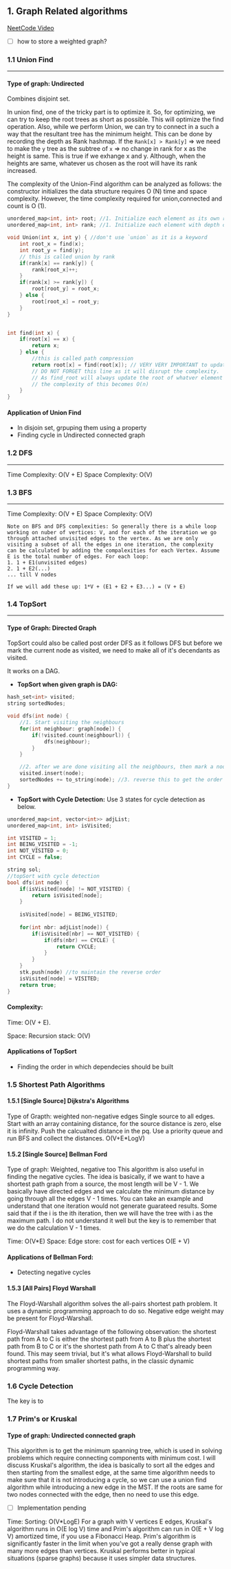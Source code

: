 ## 1. Graph Related algorithms
[NeetCode Video](https://www.youtube.com/watch?v=utDu3Q7Flrw&t=3s)

- [ ] how to store a weighted graph?

### 1.1 Union Find
---

#### Type of graph: Undirected
Combines disjoint set.


In union find, one of the tricky part is to optimize it. So, for optimizing, we can try to keep the root trees as short as possible. This will optimize the find operation. 
Also, while we perform Union, we can try to connect in a such a way that the resultant tree has the minimum height. This can be done by recording the depth as Rank hashmap. If the `Rank[x] > Rank[y]` => we need to make the `y` tree as the subtree of `x` => no change in rank for x as the height is same. This is true if we exhange x and y. Although, when the heights are same, whatever us chosen as the root will have its rank increased.

The complexity of the Union-Find algorithm can be analyzed as follows: the constructor initializes the data structure requires O (N) time and space complexity. However, the time complexity required for union,connected and count is O (1).

```cpp
unordered_map<int, int> root; //1. Initialize each element as its own root
unordered_map<int, int> rank; //1. Initialize each element with depth or rank as 1

void Union(int x, int y) { //don't use `union` as it is a keyword
    int root_x = find(x);
    int root_y = find(y);
    // this is called union by rank
    if(rank[x] == rank[y]) {
        rank[root_x]++;
    }
    if(rank[x] >= rank[y]) {
        root[root_y] = root_x;
    } else {
        root[root_x] = root_y;
    }
}


int find(int x) {
    if(root[x] == x) {
        return x;
    } else {
        //this is called path compression
        return root[x] = find(root[x]); // VERY VERY IMPORTANT to update the root in the call stack,
        // DO NOT FORGET this line as it will disrupt the complexity.
        // As find_root will always update the root of whatver element it traverses during the search, 
        // the complexity of this becomes O(n)
    }
}

```

#### Application of Union Find
- In disjoin set, grpuping them using a property
- Finding cycle in Undirected connected graph


### 1.2 DFS
---
Time Complexity: O(V + E)
Space Complexity: O(V)

### 1.3 BFS
---
Time Complexity: O(V + E)
Space Complexity: O(V)

```
Note on BFS and DFS complexities: So generally there is a while loop working on nuber of vertices: V, and for each of the iteration we go through attached unvisited edges to the vertex. As we are only visiting a subset of all the edges in one iteration, the complexity can be calculated by adding the compalexities for each Vertex. Assume E is the total number of edges. For each loop:
1. 1 + E1(unvisited edges)
2. 1 + E2(...)
... till V nodes

If we will add these up: 1*V + (E1 + E2 + E3...) = (V + E)

```


### 1.4 TopSort
---

#### Type of Graph: Directed Graph

TopSort could also be called post order DFS as it follows DFS but before we mark the current node as visited, we need to make all of it's decendants as visited.

It works on a DAG.

- **TopSort when given graph is DAG:**
```cpp
hash_set<int> visited;
string sortedNodes;

void dfs(int node) {
    //1. Start visiting the neighbours
    for(int neighbour: graph[node]) {
        if(!visited.count(neighbourl)) {
            dfs(neighbour);
        }
    }

    //2. after we are done visiting all the neighbours, then mark a node as visited
    visited.insert(node);
    sortedNodes += to_string(node); //3. reverse this to get the order
}
```

- **TopSort with Cycle Detection:**
  Use 3 states for cycle detection as below. 

```cpp
unordered_map<int, vector<int>> adjList;
unordered_map<int, int> isVisited;

int VISITED = 1;
int BEING_VISITED = -1;
int NOT_VISITED = 0;
int CYCLE = false;

string sol;
//topSort with cycle detection
bool dfs(int node) {
	if(isVisited[node] != NOT_VISITED) {
		return isVisited[node];
	}
	
	isVisited[node] = BEING_VISITED;
	
	for(int nbr: adjList[node]) {
		if(isVisited[nbr] == NOT_VISITED) {
			if(dfs(nbr) == CYCLE) {
                return CYCLE;
            }
		}
	}
	stk.push(node) //to maintain the reverse order
	isVisited[node] = VISITED;
	return true;
}
```

#### Complexity: 

Time: O(V + E). 

Space: Recursion stack: O(V)

#### Applications of TopSort
- Finding the order in which dependecies should be built

### 1.5 Shortest Path Algorithms

#### 1.5.1 [Single Source] Dijkstra's Algorithms
Type of Grapth: weighted non-negative edges
Single source to all edges. Start with an array containing distance, for the source distance is zero, else it is infinity. Push the calcualted distance in the pq.
Use a priority queue and run BFS and collect the distances.
O(V+E*LogV)

#### 1.5.2 [Single Source] Bellman Ford

Type of graph: Weighted, negative too
This algorithm is also useful in finding the negative cycles. 
The idea is basically, if we want to have a shortest path graph from a source, the most length will be V - 1. We basically have directed edges and we calculate the minimum distance by going through all the edges V - 1 times. 
You can take an example and understand that one iteration would not generate guarateed results. Some said that if the i is the ith iteration, then we will have the tree with i as the maximum path. I do not understand it well but the key is to remember that we do the calculation V - 1 times. 

Time: O(V*E)
Space: Edge store: cost for each vertices
O(E + V)

#### Applications of Bellman Ford: 
- Detecting negative cycles

#### 1.5.3 [All Pairs] Floyd Warshall
The Floyd-Warshall algorithm solves the all-pairs shortest path problem. It uses a dynamic programming approach to do so. Negative edge weight may be present for Floyd-Warshall.

Floyd-Warshall takes advantage of the following observation: the shortest path from A to C is either the shortest path from A to B plus the shortest path from B to C or it's the shortest path from A to C that's already been found. This may seem trivial, but it's what allows Floyd-Warshall to build shortest paths from smaller shortest paths, in the classic dynamic programming way.


### 1.6 Cycle Detection
The key is to 

### 1.7 Prim's or Kruskal

#### Type of graph: Undirected connected graph

This algorithm is to get the minimum spanning tree, which is used in solving problems which require connecting components with minimum cost. 
I will discuss Kruskal's algorithm, the idea is basically to sort all the edges and then starting from the smallest edge, at the same time algorithm needs to make sure that it is not introducing a cycle, so we can use a union find algorithm while introducing a new edge in the MST. If the roots are same for two nodes connected with the edge, then no need to use this edge.

- [ ] Implementation pending

Time: Sorting: O(V*LogE)
For a graph with V vertices E edges, Kruskal's algorithm runs in O(E log V) time and Prim's algorithm can run in O(E + V log V) amortized time, if you use a Fibonacci Heap.
Prim's algorithm is significantly faster in the limit when you've got a really dense graph with many more edges than vertices. Kruskal performs better in typical situations (sparse graphs) because it uses simpler data structures.


